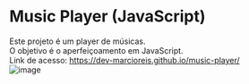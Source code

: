 # Music Player (JavaScript)
Este projeto é um player de músicas.<br>
O objetivo é o aperfeiçoamento em JavaScript.<br>
Link de acesso: https://dev-marcioreis.github.io/music-player/ <br>
![image](https://user-images.githubusercontent.com/122680054/224488160-1a4d6887-07da-4e65-bfcc-ee3b93ac0a09.png)

